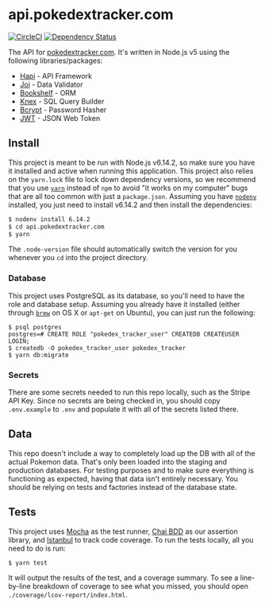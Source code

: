 # api.pokedextracker.com

[![CircleCI](https://circleci.com/gh/pokedextracker/api.pokedextracker.com.svg?style=shield)](https://circleci.com/gh/pokedextracker/api.pokedextracker.com)
[![Dependency Status](https://david-dm.org/pokedextracker/api.pokedextracker.com.svg)](https://david-dm.org/pokedextracker/api.pokedextracker.com)

The API for [pokedextracker.com](http://pokedextracker.com). It's written in Node.js v5 using the following libraries/packages:

* [Hapi](http://hapijs.com/) - API Framework
* [Joi](https://github.com/hapijs/joi) - Data Validator
* [Bookshelf](http://bookshelfjs.org/) - ORM
* [Knex](http://knexjs.org/) - SQL Query Builder
* [Bcrypt](https://github.com/ncb000gt/node.bcrypt.js/) - Password Hasher
* [JWT](https://jwt.io/) - JSON Web Token

## Install

This project is meant to be run with Node.js v6.14.2, so make sure you have it installed and active when running this application. This project also relies on the `yarn.lock` file to lock down dependency versions, so we recommend that you use [`yarn`](https://yarnpkg.com/en/) instead of `npm` to avoid "it works on my computer" bugs that are all too common with just a `package.json`. Assuming you have [`nodenv`](https://github.com/nodenv/nodenv) installed, you just need to install v6.14.2 and then install the dependencies:

```bash
$ nodenv install 6.14.2
$ cd api.pokedextracker.com
$ yarn
```

The `.node-version` file should automatically switch the version for you whenever you `cd` into the project directory.

### Database

This project uses PostgreSQL as its database, so you'll need to have the role and database setup. Assuming you already have it installed (either through [`brew`](http://brew.sh/) on OS X or `apt-get` on Ubuntu), you can just run the following:

```
$ psql postgres
postgres=# CREATE ROLE "pokedex_tracker_user" CREATEDB CREATEUSER LOGIN;
$ createdb -O pokedex_tracker_user pokedex_tracker
$ yarn db:migrate
```

### Secrets

There are some secrets needed to run this repo locally, such as the Stripe API Key. Since no secrets are being checked in, you should copy `.env.example` to `.env` and populate it with all of the secrets listed there.

## Data

This repo doesn't include a way to completely load up the DB with all of the actual Pokemon data. That's only been loaded into the staging and production databases. For testing purposes and to make sure everything is functioning as expected, having that data isn't entirely necessary. You should be relying on tests and factories instead of the database state.

## Tests

This project uses [Mocha](https://mochajs.org/) as the test runner, [Chai BDD](http://chaijs.com/api/bdd/) as our assertion library, and [Istanbul](https://github.com/gotwarlost/istanbul) to track code coverage. To run the tests locally, all you need to do is run:

```
$ yarn test
```

It will output the results of the test, and a coverage summary. To see a line-by-line breakdown of coverage to see what you missed, you should open `./coverage/lcov-report/index.html`.

